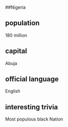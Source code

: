 ##Nigeria

## population 
180 million


## capital
Abuja

 
## official language
English 


## interesting trivia
Most populous black Nation


